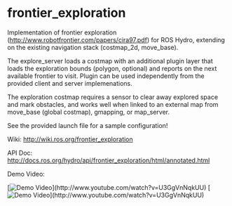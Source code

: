 frontier_exploration
====================

Implementation of frontier exploration (http://www.robotfrontier.com/papers/cira97.pdf) for ROS Hydro, extending on the existing navigation stack (costmap_2d, move_base).

The explore_server loads a costmap with an additional plugin layer that loads the exploration bounds (polygon, optional) and reports on the next available frontier to visit. Plugin can be used independently from the provided client and server implemenations.

The exploration costmap requires a sensor to clear away explored space and mark obstacles, and works well when linked to an external map from move_base (global costmap), gmapping, or map_server.

See the provided launch file for a sample configuration!

Wiki: http://wiki.ros.org/frontier_exploration

API Doc: http://docs.ros.org/hydro/api/frontier_exploration/html/annotated.html

Demo Video:

[![Demo Video](http://i.imgur.com/Y5BlYgS.png?)](http://www.youtube.com/watch?v=U3GgVnNqkUU)
[![Demo Video](http://i.imgur.com/7LuruQm.png?)](http://www.youtube.com/watch?v=U3GgVnNqkUU)
